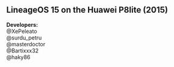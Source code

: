 ## LineageOS 15 on the Huawei P8lite (2015)

**Developers:**   
@XePeleato  
@surdu_petru  
@masterdoctor  
@Bartixxx32  
@haky86  
